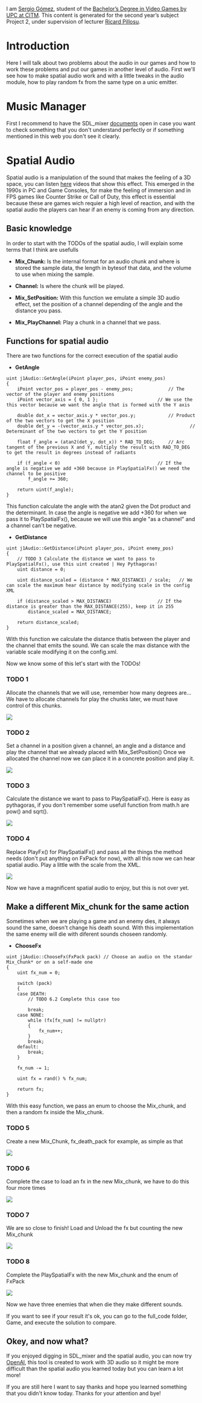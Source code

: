 I am [Sergio Gómez](https://www.linkedin.com/in/sergio-gómez-b81b69184/), student of the [Bachelor’s Degree in Video Games by UPC at CITM](https://www.citm.upc.edu/ing/estudis/graus-videojocs/). This content is generated for the second year’s subject Project 2, under supervision of lecturer [Ricard Pillosu](https://es.linkedin.com/in/ricardpillosu).

# Introduction

Here I will talk about two problems about the audio in our games and how to work these problems and put our games in another level of audio. First we'll see how to make spatial audio work and with a little tweaks in the audio module, how to play random fx from the same type on a unic emitter.

# Music Manager

First I recommend to have the SDL_mixer [documents](https://www.libsdl.org/projects/SDL_mixer/docs/SDL_mixer.pdf) open in case you want to check something that you don't understand perfectly or if something mentioned in this web you don't see it clearly.

# Spatial Audio

Spatial audio is a manipulation of the sound that makes the feeling of a 3D space, you can listen [here](https://upfa3d.wordpress.com/category/spatial-audio/) videos that show this effect. This emerged in the 1990s in PC and Game Consoles, for make the feeling of immersion and in FPS games like Counter Strike or Call of Duty, this effect is essential because these are games wich requier a high level of reaction, and with the spatial audio the players can hear if an enemy is coming from any direction.

## Basic knowledge

In order to start with the TODOs of the spatial audio, I will explain some terms that I think are usefulls

* **Mix_Chunk:** Is the internal format for an audio chunk and where is stored the sample data, the length in bytesof that data, and the volume to use when mixing the sample.

* **Channel:** Is where the chunk will be played.

* **Mix_SetPosition:** With this function we emulate a simple 3D audio effect, set the position of a channel depending of the angle and the distance you pass.

* **Mix_PlayChannel:** Play a chunk in a channel that we pass.

## Functions for spatial audio

There are two functions for the correct execution of the spatial audio

* **GetAngle**

```
uint j1Audio::GetAngle(iPoint player_pos, iPoint enemy_pos)
{
	iPoint vector_pos = player_pos - enemy_pos;		        // The vector of the player and enemy positions
	iPoint vector_axis = { 0, 1 };				        // We use the this vector because we want the angle that is formed with the Y axis

	double dot_x = vector_axis.y * vector_pos.y;			// Product of the two vectors to get the X position
	double det_y = -(vector_axis.y * vector_pos.x);                 // Determinant of the two vectors to get the Y position

	float f_angle = (atan2(det_y, dot_x)) * RAD_TO_DEG;		// Arc tangent of the previous X and Y, multiply the result with RAD_TO_DEG to get the result in degrees instead of radiants

	if (f_angle < 0)			                        // If the angle is negative we add +360 because in PlaySpatialFx() we need the channel to be positive
		f_angle += 360;

	return uint(f_angle);
}
```
This function calculate the angle with the atan2 given the Dot product and the determinant. In case the angle is negative we add +360 for when we pass it to PlaySpatialFx(), because we will use this angle "as a channel" and a channel can't be negative.

* **GetDistance**

```
uint j1Audio::GetDistance(iPoint player_pos, iPoint enemy_pos)
{
	// TODO 3 Calculate the distance we want to pass to PlaySpatialFx(), use this uint created | Hey Pythagoras!
	uint distance = 0;

	uint distance_scaled = (distance * MAX_DISTANCE) / scale;	// We can scale the maximum hear distance by modifying scale in the config XML

	if (distance_scaled > MAX_DISTANCE)			        // If the distance is greater than the MAX_DISTANCE(255), keep it in 255
		distance_scaled = MAX_DISTANCE;

	return distance_scaled;
}
```

With this function we calculate the distance thatis between the player and the channel that emits the sound. We can scale the max distance with the variable scale modifying it on the config.xml.

Now we know some of this let's start with the TODOs!

### TODO 1

Allocate the channels that we will use, remember how many degrees are...
We have to allocate channels for play the chunks later, we must have control of this chunks.

![](images/TODO1.png)

### TODO 2

Set a channel in a position given a channel, an angle and a distance and play the channel that we already placed with Mix_SetPosition()
Once we allocated the channel now we can place it in a concrete position and play it.

![](images/TODO2.png)

### TODO 3

Calculate the distance we want to pass to PlaySpatialFx(). Here is easy as pythagoras, if you don't remember some usefull function from math.h are pow() and sqrt().

![](images/TODO3.png)

### TODO 4

Replace PlayFx() for PlaySpatialFx() and pass all the things the method needs (don't put anything on FxPack for now), with all this now we can hear spatial audio. Play a little with the scale from the XML.

![](images/TODO4.png)

Now we have a magnificent spatial audio to enjoy, but this is not over yet.

## Make a different Mix_chunk for the same action

Sometimes when we are playing a game and an enemy dies, it always sound the same, doesn't change his death sound. With this implementation the same enemy will die with diferent sounds choseen randomly.

* **ChooseFx**

```
uint j1Audio::ChooseFx(FxPack pack)	// Choose an audio on the standar Mix_Chunk* or on a self-made one
{
	uint fx_num = 0;

	switch (pack)
	{
	case DEATH:
		// TODO 6.2 Complete this case too

		break;
	case NONE:
		while (fx[fx_num] != nullptr)
		{
			fx_num++;
		}
		break;
	default:
		break;
	}

	fx_num -= 1;

	uint fx = rand() % fx_num;

	return fx;
}
```

With this easy function, we pass an enum to choose the Mix_chunk, and then a random fx inside the Mix_chunk.

### TODO 5

Create a new Mix_Chunk, fx_death_pack for example, as simple as that

![](images/TODO5.png)

### TODO 6

Complete the case to load an fx in the new Mix_chunk, we have to do this four more times

![](images/TODO6.png)

### TODO 7

We are so close to finish! Load and Unload the fx but counting the new Mix_chunk

![](images/TODO7.png)

### TODO 8

Complete the PlaySpatialFx with the new Mix_chunk and the enum of FxPack

![](images/TODO4.png)

Now we have three enemies that when die they make different sounds.

If you want to see if your result it's ok, you can go to the full_code folder, Game, and execute the solution to compare.

## Okey, and now what?
If you enjoyed digging in SDL_mixer and the spatial audio, you can now try [OpenAl](), this tool is created to work with 3D audio so it might be more difficult than the spatial audio you learned today but you can learn a lot more!

If you are still here I want to say thanks and hope you learned something that you didn't know today.
Thanks for your attention and bye!

